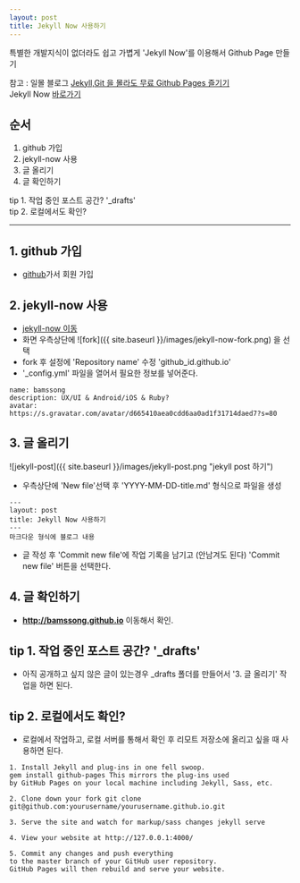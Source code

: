 ```yaml
---
layout: post
title: Jekyll Now 사용하기
---
```


특별한 개발지식이 없더라도 쉽고 가볍게 'Jekyll Now'를 이용해서 Github Page 만들기

참고 : 일몰 블로그 [Jekyll,Git 을 몰라도 무료 Github Pages 즐기기](http://ilmol.com/2015/01/Jekyll,Git%20%EC%9D%84%20%EB%AA%B0%EB%9D%BC%EB%8F%84%20%EB%AC%B4%EB%A3%8C%20Github%20Pages%20%EC%A6%90%EA%B8%B0%EA%B8%B0.html)<br>
Jekyll Now [바로가기](http://www.jekyllnow.com/)


## 순서
1. github 가입
2. jekyll-now 사용
3. 글 올리기
4. 글 확인하기

tip 1. 작업 중인 포스트 공간? '_drafts'<br>
tip 2. 로컬에서도 확인? 

----
## 1. github 가입
- [github](https://github.com/)가서 회원 가입


## 2. jekyll-now 사용
- [jekyll-now 이동](https://github.com/barryclark/jekyll-now)<br>
- 화면 우측상단에 ![fork]({{ site.baseurl }}/images/jekyll-now-fork.png) 을 선택 <br>
- fork 후 설정에 'Repository name' 수정 'github_id.github.io'<br>
- '_config.yml' 파일을 열어서 필요한 정보를 넣어준다.

```
name: bamssong
description: UX/UI & Android/iOS & Ruby?
avatar: https://s.gravatar.com/avatar/d665410aea0cdd6aa0ad1f31714daed7?s=80
```


## 3. 글 올리기

![jekyll-post]({{ site.baseurl }}/images/jekyll-post.png "jekyll post 하기")

- 우측상단에 'New file'선택 후 'YYYY-MM-DD-title.md' 형식으로 파일을 생성

```
---
layout: post
title: Jekyll Now 사용하기
---
마크다운 형식에 블로그 내용
```
- 글 작성 후 'Commit new file'에 작업 기록을 남기고 (안남겨도 된다) 'Commit new file' 버튼을 선택한다.


## 4. 글 확인하기

- **http://bamssong.github.io** 이동해서 확인.


## tip 1. 작업 중인 포스트 공간? '_drafts'

- 아직 공개하고 싶지 않은 글이 있는경우 _drafts 폴더를 만들어서 '3. 글 올리기' 작업을 하면 된다.


## tip 2. 로컬에서도 확인?
- 로컬에서 작업하고, 로컬 서버를 통해서 확인 후 리모트 저장소에 올리고 싶을 때 사용하면 된다.

```
1. Install Jekyll and plug-ins in one fell swoop. 
gem install github-pages This mirrors the plug-ins used 
by GitHub Pages on your local machine including Jekyll, Sass, etc.

2. Clone down your fork git clone git@github.com:yourusername/yourusername.github.io.git

3. Serve the site and watch for markup/sass changes jekyll serve

4. View your website at http://127.0.0.1:4000/

5. Commit any changes and push everything 
to the master branch of your GitHub user repository. 
GitHub Pages will then rebuild and serve your website.
```


